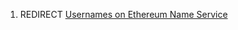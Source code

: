 1.  REDIRECT [Usernames on Ethereum Name
    Service](Usernames_on_Ethereum_Name_Service "wikilink")